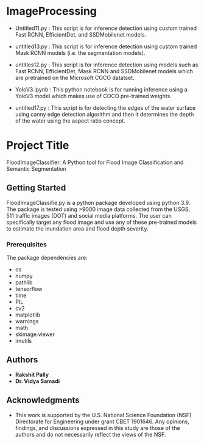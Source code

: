 # ImageProcessing
- Untitled11.py : This script is for inference detection using custom trained Fast RCNN, EfficientDet, and SSDMobilenet models.

- untitled13.py : This script is for inference detection using custom trained Mask RCNN models (i.e. the segmentation models).

- untitles12.py : This script is for inference detection using models such as Fast RCNN, EfficientDet, Mask RCNN and SSDMobilenet models which are pretrained on the Microsoft COCO datatset.

- YoloV3.ipynb : This python notebook is for running inference using a YoloV3 model which makes use of COCO pre-trained weights.  

- untitled17.py : This script is for detecting the edges of the water surface using canny edge detection algorithm and then it determines the depth of the water using the aspect ratio concept. 

# Project Title
FloodImageClassifier: A Python tool for Flood Image Classification and Semantic Segmentation

## Getting Started
FloodImageClassifie.py is a python package developed using python 3.9. The package is tested using >9000 image data collected from the USGS, 511 traffic images (DOT) and social media platforms. The user can specifically target any flood image and use any of these pre-trained models to estimate the inundation area and flood depth severity. 

### Prerequisites 

The package dependencies are:            
*  os
*  numpy
*  pathlib
*  tensorflow
*  time
*  PIL
*  cv2
*  matplotlib
*  warnings
*  math
*  skimage.viewer
*  imutils

## Authors


* **Rakshit Pally** 
* **Dr. Vidya Samadi** 


## Acknowledgments

* This work is supported by the U.S. National Science Foundation (NSF) Directorate for Engineering under grant CBET 1901646. Any opinions, findings, and discussions expressed in this study are those of the authors and do not necessarily reflect the views of the NSF. 

